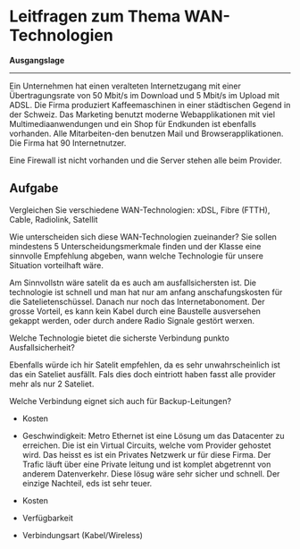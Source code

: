 # Leitfragen zum Thema WAN-Technologien

**Ausgangslage**
***
Ein Unternehmen hat einen veralteten Internetzugang mit einer Übertragungsrate von 50 Mbit/s im Download und 5 Mbit/s im Upload mit ADSL. Die Firma produziert Kaffeemaschinen in einer städtischen Gegend in der Schweiz. Das Marketing benutzt moderne Webapplikationen mit viel Multimediaanwendungen und ein Shop für Endkunden ist ebenfalls vorhanden. Alle Mitarbeiten-den benutzen Mail und Browserapplikationen. Die Firma hat 90 Internetnutzer.

Eine Firewall ist nicht vorhanden und die Server stehen alle beim Provider.

## **Aufgabe**

Vergleichen Sie verschiedene WAN-Technologien:
xDSL,
Fibre (FTTH),
Cable,
Radiolink,
Satellit

Wie unterscheiden sich diese WAN-Technologien zueinander?
Sie sollen mindestens 5 Unterscheidungsmerkmale finden und der Klasse eine sinnvolle Empfehlung abgeben, wann welche Technologie für unsere Situation vorteilhaft wäre.

Am Sinnvollstn wäre satelit da es auch am ausfallsichersten ist. Die technologie ist schnell und man hat nur am anfang anschafungskosten für die Satelietenschüssel. Danach nur noch das Internetabonoment. Der grosse Vorteil, es kann kein Kabel durch eine Baustelle ausversehen gekappt werden, oder durch andere Radio Signale gestört werxen.

Welche Technologie bietet die sicherste Verbindung punkto Ausfallsicherheit?

Ebenfalls würde ich hir Satelit empfehlen, da es sehr unwahrscheinlich ist das ein Sateliet ausfällt. Fals dies doch eintriott haben fasst alle provider mehr als nur 2 Sateliet.

Welche Verbindung eignet sich auch für Backup-Leitungen?

- Kosten
- Geschwindigkeit:
 Metro Ethernet ist eine Lösung um das Datacenter zu erreichen. Die ist ein Virtual Circuits, welche vom Provider gehostet wird. Das heisst es ist ein Privates Netzwerk ur für diese Firma. Der Trafic läuft über eine Private leitung und ist komplet abgetrennt von anderem Datenverkehr. Diese lösug wäre sehr sicher und schnell. Der einzige Nachteil, eds ist sehr teuer. 

- Kosten
- Verfügbarkeit
- Verbindungsart (Kabel/Wireless)
